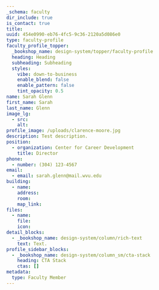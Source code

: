 ```yaml
---
_schema: faculty
dir_include: true
is_contact: true
title:
uuid: 454e0990-eb76-4fc5-9c36-2120a5d086e0
type: faculty-profile
faculty_profile_topper:
  _bookshop_name: design-system/topper/faculty-profile
  heading: Heading
  subheading: Subheading
  styles:
    vibe: down-to-business
    enable_blend: false
    enable_pattern: false
    tint_opacity: 0.5
name: Sarah Glenn
first_name: Sarah
last_name: Glenn
image_lg:
  - src:
    alt:
profile_image: /uploads/clarence-moore.jpg
description: Test description.
position:
  - organization: Center for Career Development
    title: Director
phone:
  - number: (304) 123-4567
email:
  - email: sarah.glenn@mail.wvu.edu
building:
  - name:
    address:
    room:
    map_link:
files:
  - name:
    file:
    icon:
detail_blocks:
  - _bookshop_name: design-system/column/rich-text
    text: Text.
profile_sidebar_blocks:
  - _bookshop_name: design-system/column_sm/cta-stack
    heading: CTA Stack
    ctas: []
metadata:
  type: Faculty Member
---
```

